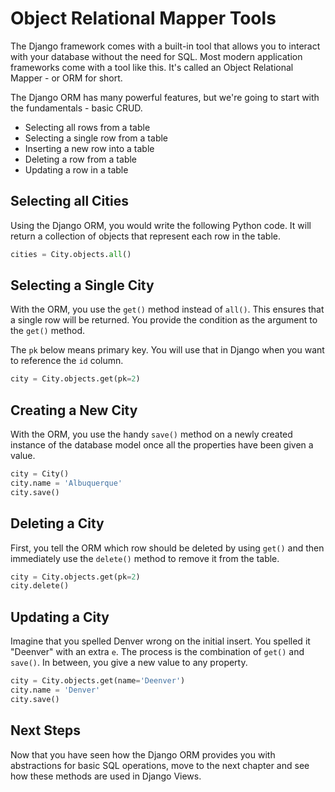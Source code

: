 # Object Relational Mapper Tools

The Django framework comes with a built-in tool that allows you to interact with your database without the need for SQL. Most modern application frameworks come with a tool like this. It's called an Object Relational Mapper - or ORM for short.

The Django ORM has many powerful features, but we're going to start with the fundamentals - basic CRUD.

* Selecting all rows from a table
* Selecting a single row from a table
* Inserting a new row into a table
* Deleting a row from a table
* Updating a row in a table

## Selecting all Cities

Using the Django ORM, you would write the following Python code. It will return a collection of objects that represent each row in the table.

```py
cities = City.objects.all()
```

## Selecting a Single City

With the ORM, you use the `get()` method instead of `all()`. This ensures that a single row will be returned. You provide the condition as the argument to the `get()` method.

The `pk` below means primary key. You will use that in Django when you want to reference the `id` column.

```py
city = City.objects.get(pk=2)
```

## Creating a New City

With the ORM, you use the handy `save()` method on a newly created instance of the database model once all the properties have been given a value.

```py
city = City()
city.name = 'Albuquerque'
city.save()
```

## Deleting a City

First, you tell the ORM which row should be deleted by using `get()` and then immediately use the `delete()` method to remove it from the table.

```py
city = City.objects.get(pk=2)
city.delete()
```

## Updating a City

Imagine that you spelled Denver wrong on the initial insert. You spelled it "Deenver" with an extra `e`. The process is the combination of `get()` and `save()`. In between, you give a new value to any property.

```py
city = City.objects.get(name='Deenver')
city.name = 'Denver'
city.save()
```

## Next Steps

Now that you have seen how the Django ORM provides you with abstractions for basic SQL operations, move to the next chapter and see how these methods are used in Django Views.
